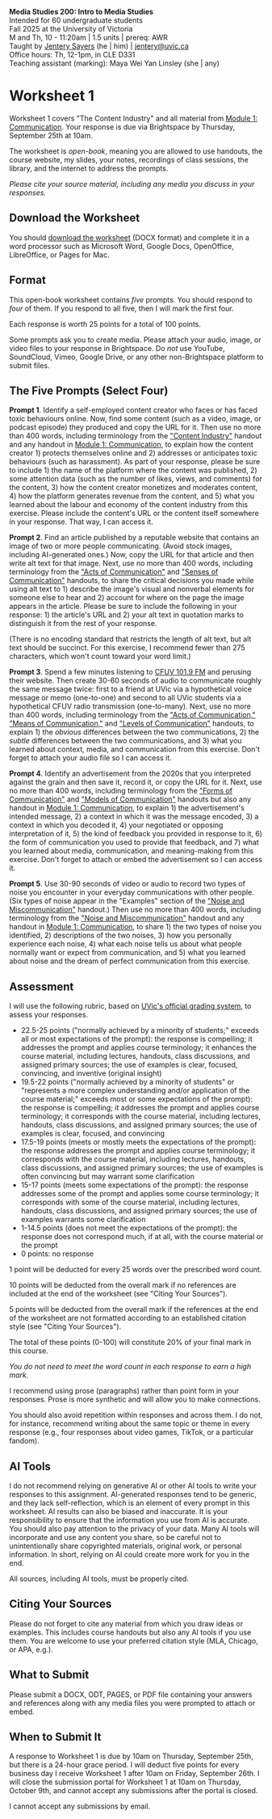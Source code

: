 **Media Studies 200: Intro to Media Studies**     
Intended for 60 undergraduate students     
Fall 2025 at the University of Victoria   
M and Th, 10 - 11:20am | 1.5 units | prereq: AWR   
Taught by [Jentery Sayers](https://jntry.work/) (he | him) | [jentery@uvic.ca](mailto:jentery@uvic.ca)    
Office hours: Th, 12-1pm, in CLE D331    
Teaching assistant (marking): Maya Wei Yan Linsley (she | any)

# Worksheet 1 

Worksheet 1 covers "The Content Industry" and all material from [Module 1: Communication](https://jentery.github.io/mdia200v5/#module-1-communication). Your response is due via Brightspace by Thursday, September 25th at 10am. 

The worksheet is *open-book*, meaning you are allowed to use handouts, the course website, my slides, your notes, recordings of class sessions, the library, and the internet to address the prompts.

*Please cite your source material, including any media you discuss in your responses.*

## Download the Worksheet 

You should [download the worksheet](mdia200v5Worksheet1.docx) (DOCX format) and complete it in a word processor such as Microsoft Word, Google Docs, OpenOffice, LibreOffice, or Pages for Mac.  

## Format

This open-book worksheet contains *five* prompts. You should respond to *four* of them. If you respond to all five, then I will mark the first four. 

Each response is worth 25 points for a total of 100 points. 

Some prompts ask you to create media. Please attach your audio, image, or video files to your response in Brightspace. Do *not* use YouTube, SoundCloud, Vimeo, Google Drive, or any other non-Brightspace platform to submit files. 

## The Five Prompts (Select Four)

**Prompt 1**. Identify a self-employed content creator who faces or has faced toxic behaviours online. Now, find some content (such as a video, image, or podcast episode) they produced and copy the URL for it. Then use no more than 400 words, including terminology from the ["Content Industry"](https://bright.uvic.ca/d2l/le/lessons/423805/topics/3473796) handout and any handout in [Module 1: Communication](https://jentery.github.io/mdia200v5/#module-1-communication), to explain how the content creator 1) protects themselves online and 2) addresses or anticipates toxic behaviours (such as harassment). As part of your response, please be sure to include 1) the name of the platform where the content was published, 2) some attention data (such as the number of likes, views, and comments) for the content, 3) how the content creator monetizes and moderates content, 4) how the platform generates revenue from the content, and 5) what you learned about the labour and economy of the content industry from this exercise. Please include the content's URL or the content itself somewhere in your response. That way, I can access it.

**Prompt 2**. Find an article published by a reputable website that contains an image of two or more people communicating. (Avoid stock images, including AI-generated ones.) Now, copy the URL for that article and then write alt text for that image. Next, use no more than 400 words, including terminology from the ["Acts of Communication"](https://bright.uvic.ca/d2l/le/lessons/423805/topics/3474006) and ["Senses of Communication"](https://bright.uvic.ca/d2l/le/lessons/423805/topics/3474009) handouts, to share the critical decisions you made while using alt text to 1) describe the image's visual and nonverbal elements for someone else to hear and 2) account for where on the page the image appears in the article. Please be sure to include the following in your response: 1) the article's URL and 2) your alt text in quotation marks to distinguish it from the rest of your response.

(There is no encoding standard that restricts the length of alt text, but alt text should be succinct. For this exercise, I recommend fewer than 275 characters, which won't count toward your word limit.)

**Prompt 3**. Spend a few minutes listening to [CFUV 101.9 FM](https://cfuv.uvic.ca/) and perusing their website. Then create 30-60 seconds of audio to communicate roughly the same message twice: first to a friend at UVic via a hypothetical voice message or memo (one-to-one) and second to all UVic students via a hypothetical CFUV radio transmission (one-to-many). Next, use no more than 400 words, including terminology from the ["Acts of Communication,"](https://bright.uvic.ca/d2l/le/lessons/423805/topics/3474006) ["Means of Communication,"](https://bright.uvic.ca/d2l/le/lessons/423805/topics/3474161) and ["Levels of Communication"](https://bright.uvic.ca/d2l/le/lessons/423805/topics/3501675) handouts, to explain 1) the *obvious* differences between the two communications, 2) the *subtle* differences between the two communications, and 3) what you learned about context, media, and communication from this exercise. Don't forget to attach your audio file so I can access it.

**Prompt 4**. Identify an advertisement from the 2020s that you interpreted against the grain and then save it, record it, or copy the URL for it. Next, use no more than 400 words, including terminology from the ["Forms of Communication"](https://bright.uvic.ca/d2l/le/lessons/423805/topics/3502149) and ["Models of Communication"](https://bright.uvic.ca/d2l/le/lessons/423805/topics/3502238) handouts but also any handout in [Module 1: Communication](https://jentery.github.io/mdia200v5/#module-1-communication), to explain 1) the advertisement's intended message, 2) a context in which it was the message encoded, 3) a context in which you decoded it, 4) your negotiated or opposing interpretation of it, 5) the kind of feedback you provided in response to it, 6) the form of communication you used to provide that feedback, and 7) what you learned about media, communication, and meaning-making from this exercise. Don't forget to attach or embed the advertisement so I can access it.

**Prompt 5**. Use 30-90 seconds of video or audio to record two types of noise you encounter in your everyday communications with other people. (Six types of noise appear in the "Examples" section of the ["Noise and Miscommunication"](https://bright.uvic.ca/d2l/le/lessons/423805/topics/3510814) handout.) Then use no more than 400 words, including terminology from the ["Noise and Miscommunication"](https://bright.uvic.ca/d2l/le/lessons/423805/topics/3510814) handout and any handout in [Module 1: Communication](https://jentery.github.io/mdia200v5/#module-1-communication), to share 1) the two types of noise you identified, 2) descriptions of the two noises, 3) how you personally experience each noise, 4) what each noise tells us about what people normally want or expect from communication, and 5) what you learned about noise and the dream of perfect communication from this exercise. 

## Assessment 

I will use the following rubric, based on [UVic's official grading system](https://www.uvic.ca/calendar/future/undergrad/index.php#/policy/S1AAgoGuV?bc=true&bcCurrent=14%20-%20Grading&bcGroup=Undergraduate%20Academic%20Regulations&bcItemType=policies), to assess your responses. 

* 22.5-25 points ("normally achieved by a minority of students;" exceeds all or most expectations of the prompt): the response is compelling; it addresses the prompt and applies course terminology; it enhances the course material, including lectures, handouts, class discussions, and assigned primary sources; the use of examples is clear, focused, convincing, and inventive (original insight)
* 19.5-22 points ("normally achieved by a minority of students" or "represents a more complex understanding and/or application of the course material;" exceeds most or some expectations of the prompt): the response is compelling; it addresses the prompt and applies course terminology; it corresponds with the course material, including lectures, handouts, class discussions, and assigned primary sources; the use of examples is clear, focused, and convincing 
* 17.5-19 points (meets or mostly meets the expectations of the prompt): the response addresses the prompt and applies course terminology; it corresponds with the course material, including lectures, handouts, class discussions, and assigned primary sources; the use of examples is often convincing but may warrant some clarification
* 15-17 points (meets some expectations of the prompt): the response addresses some of the prompt and applies some course terminology; it corresponds with some of the course material, including lectures, handouts, class discussions, and assigned primary sources; the use of examples warrants some clarification
* 1-14.5 points (does not meet the expectations of the prompt): the response does not correspond much, if at all, with the course material or the prompt
* 0 points: no response  

1 point will be deducted for every 25 words over the prescribed word count. 

10 points will be deducted from the overall mark if no references are included at the end of the worksheet (see "Citing Your Sources").

5 points will be deducted from the overall mark if the references at the end of the worksheet are not formatted according to an established citation style (see "Citing Your Sources").

The total of these points (0-100) will constitute 20% of your final mark in this course. 

*You do not need to meet the word count in each response to earn a high mark.* 

I recommend using prose (paragraphs) rather than point form in your responses. Prose is more synthetic and will allow you to make connections.

You should also avoid repetition within responses and across them. I do not, for instance, recommend writing about the same topic or theme in every response (e.g., four responses about video games, TikTok, or a particular fandom).

## AI Tools 

I do not recommend relying on generative AI or other AI tools to write your responses to this assignment. AI-generated responses tend to be generic, and they lack self-reflection, which is an element of every prompt in this worksheet. AI results can also be biased and inaccurate. It is your responsibility to ensure that the information you use from AI is accurate. You should also pay attention to the privacy of your data. Many AI tools will incorporate and use any content you share, so be careful not to unintentionally share copyrighted materials, original work, or personal information. In short, relying on AI could create more work for you in the end. 

All sources, including AI tools, must be properly cited. 

## Citing Your Sources 

Please do not forget to cite any material from which you draw ideas or examples. This includes course handouts but also any AI tools if you use them. You are welcome to use your preferred citation style (MLA, Chicago, or APA, e.g.). 

## What to Submit 

Please submit a DOCX, ODT, PAGES, or PDF file containing your answers and references along with any media files you were prompted to attach or embed. 

## When to Submit It

A response to Worksheet 1 is due by 10am on Thursday, September 25th, but there is a 24-hour grace period. I will deduct five points for every business day I receive Worksheet 1 after 10am on Friday, September 26th. I will close the submission portal for Worksheet 1 at 10am on Thursday, October 9th, and cannot accept any submissions after the portal is closed. 

I cannot accept any submissions by email.

